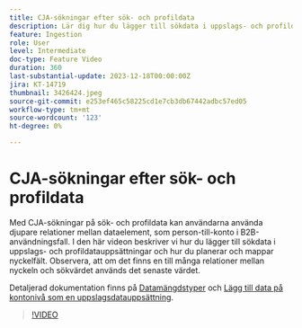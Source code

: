 ```yaml
---
title: CJA-sökningar efter sök- och profildata
description: Lär dig hur du lägger till sökdata i uppslags- och profildatauppsättningar och planerar och mappar nyckelfält.
feature: Ingestion
role: User
level: Intermediate
doc-type: Feature Video
duration: 360
last-substantial-update: 2023-12-18T00:00:00Z
jira: KT-14719
thumbnail: 3426424.jpeg
source-git-commit: e253ef465c58225cd1e7cb3db67442adbc57ed05
workflow-type: tm+mt
source-wordcount: '123'
ht-degree: 0%

---
```



# CJA-sökningar efter sök- och profildata

Med CJA-sökningar på sök- och profildata kan användarna använda djupare relationer mellan dataelement, som person-till-konto i B2B-användningsfall.  I den här videon beskriver vi hur du lägger till sökdata i uppslags- och profildatauppsättningar och hur du planerar och mappar nyckelfält.  Observera, att om det finns en till många relationer mellan nyckeln och sökvärdet används det senaste värdet.

Detaljerad dokumentation finns på [Datamängdstyper](https://experienceleague.adobe.com/docs/analytics-platform/using/cja-connections/create-connection.html?lang=en#dataset-types) och [Lägg till data på kontonivå som en uppslagsdatauppsättning](https://experienceleague.adobe.com/docs/analytics-platform/using/cja-usecases/b2b/b2b.html?lang=en).

>[!VIDEO](https://video.tv.adobe.com/v/3426424/?learn=on)
